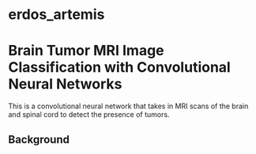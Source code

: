 # erdos_artemis

Brain Tumor MRI Image Classification with Convolutional Neural Networks
=========================================================================

This is a convolutional neural network that takes in MRI scans of the brain and spinal cord to detect the presence of tumors.

Background
----------



